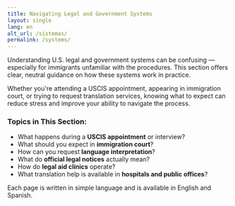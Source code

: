 ```yaml
---
title: Navigating Legal and Government Systems
layout: single
lang: en
alt_url: /sistemas/
permalink: /systems/
---
```


Understanding U.S. legal and government systems can be confusing — especially for immigrants unfamiliar with the procedures. This section offers clear, neutral guidance on how these systems work in practice.

Whether you're attending a USCIS appointment, appearing in immigration court, or trying to request translation services, knowing what to expect can reduce stress and improve your ability to navigate the process.

### Topics in This Section:

- What happens during a **USCIS appointment** or interview?
- What should you expect in **immigration court**?
- How can you request **language interpretation**?
- What do **official legal notices** actually mean?
- How do **legal aid clinics** operate?
- What translation help is available in **hospitals and public offices**?

Each page is written in simple language and is available in English and Spanish.